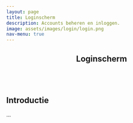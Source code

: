```yaml
---
layout: page
title: Loginscherm
description: Accounts beheren en inloggen.
image: assets/images/login/login.png
nav-menu: true
---
```


<!-- Main -->
<div id="main" class="alt">

<!-- One -->
<section id="one">
	<div class="inner">
		<header class="major">
			<h1>Loginscherm</h1>
		</header>

<span class="image fit"><img src="{% link assets/images/login/login.png %}" alt="" /></span>

<!-- Content -->
<h2 id="content">Introductie</h2>
<p>...</p>

</section>
</div>